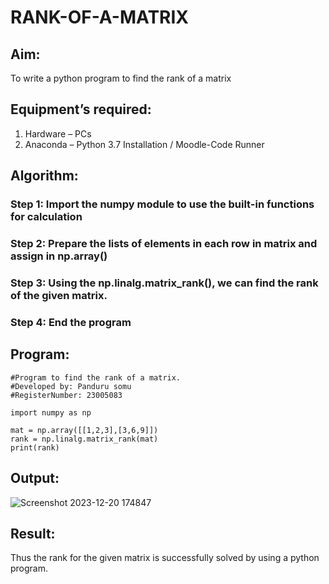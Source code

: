 # RANK-OF-A-MATRIX
## Aim:
To write a python program to find the rank of a matrix
## Equipment’s required:
1. 	Hardware – PCs
2. 	Anaconda – Python 3.7 Installation / Moodle-Code Runner
## Algorithm:
### Step 1: Import the numpy module to use the built-in functions for calculation
### Step 2: Prepare the lists of elements in each row in matrix and assign in np.array()
### Step 3: Using the np.linalg.matrix_rank(), we can find the rank of the given matrix.
### Step 4: End the program
## Program:
~~~
#Program to find the rank of a matrix.
#Developed by: Panduru somu
#RegisterNumber: 23005083 

import numpy as np

mat = np.array([[1,2,3],[3,6,9]])
rank = np.linalg.matrix_rank(mat)
print(rank)
~~~
## Output:
![Screenshot 2023-12-20 174847](https://github.com/Pandurusomu/RANK-OF-A-MATRIX/assets/148988619/eabc89e0-db8e-4237-a581-2e7f66da9164)

## Result:
Thus the rank for the given matrix is successfully solved by  using a python program.

